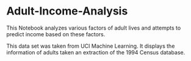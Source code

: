 # Adult-Income-Analysis
This Notebook analyzes various factors of adult lives and attempts to predict income based on these factors.

This data set was taken from UCI Machine Learning. It displays the information of adults taken an extraction of the 1994 Census database.
